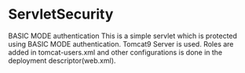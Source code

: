 # ServletSecurity
BASIC MODE authentication
This is a simple servlet which is protected using BASIC MODE authentication. Tomcat9 Server is used. Roles are added in tomcat-users.xml and other configurations is done in the deployment descriptor(web.xml).
